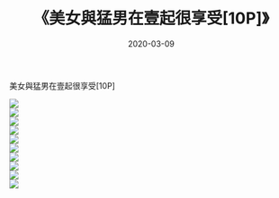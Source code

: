 ﻿---
layout: post
title:  《美女與猛男在壹起很享受[10P]》
date:   2020-03-09
img: http://imgx.orgx.ga/漏D/2020/美女與猛男在壹起很享受[10P]/000.jpg
categories: [美女, 清纯, 唯美]
---

美女與猛男在壹起很享受[10P]

  ![](http://imgx.orgx.ga/漏D/2020/美女與猛男在壹起很享受[10P]/001.jpg) <br> ![](http://imgx.orgx.ga/漏D/2020/美女與猛男在壹起很享受[10P]/002.jpg) <br> ![](http://imgx.orgx.ga/漏D/2020/美女與猛男在壹起很享受[10P]/003.jpg) <br> ![](http://imgx.orgx.ga/漏D/2020/美女與猛男在壹起很享受[10P]/004.jpg) <br> ![](http://imgx.orgx.ga/漏D/2020/美女與猛男在壹起很享受[10P]/005.jpg) <br> ![](http://imgx.orgx.ga/漏D/2020/美女與猛男在壹起很享受[10P]/006.jpg) <br> ![](http://imgx.orgx.ga/漏D/2020/美女與猛男在壹起很享受[10P]/007.jpg) <br> ![](http://imgx.orgx.ga/漏D/2020/美女與猛男在壹起很享受[10P]/008.jpg) <br> ![](http://imgx.orgx.ga/漏D/2020/美女與猛男在壹起很享受[10P]/009.jpg) <br> ![](http://imgx.orgx.ga/漏D/2020/美女與猛男在壹起很享受[10P]/010.jpg) <br>